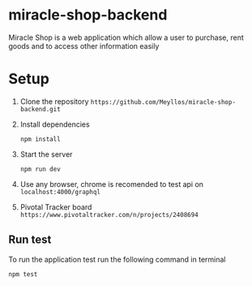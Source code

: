 # miracle-shop-backend
Miracle Shop is a web application which allow a user to purchase, rent goods and to access other information easily

# Setup
  1. Clone the repository
     ```https://github.com/Meyllos/miracle-shop-backend.git```
     
  2. Install dependencies
  
     ```npm install```
     
  3. Start the server
  
     ```npm run dev```
  
  4. Use any browser, chrome is recomended  to test api on ```localhost:4000/graphql```

  5. Pivotal Tracker board
  ```https://www.pivotaltracker.com/n/projects/2408694```
  
 ## Run test
 To run the application test run the following command in terminal
 
 ```npm test```
 